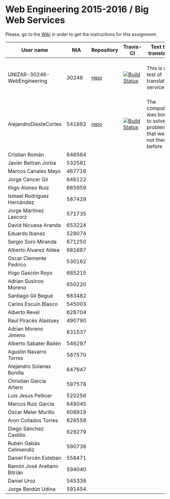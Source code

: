 # Web Engineering 2015-2016 / Big Web Services
Please, go to the [Wiki](https://github.com/UNIZAR-30246-WebEngineering/big-ws/wiki) in order to get the instructions for this assignment.


User name | NIA |Repository|Travis-CI|Text to translate|Text translated|In addition|Score
----------|-----|----------|---------|-----------------|---------------|-----------|-----
UNIZAR-30246-WebEngineering |30246 | [repo](https://github.com/UNIZAR-30246-WebEngineering/big-ws) | [![Build Status](https://travis-ci.org/UNIZAR-30246-WebEngineering/big-ws.svg?branch=master)](https://travis-ci.org/UNIZAR-30246-WebEngineering/big-ws) | This is a test of translation service | Esto es una prueba de servicio de traducción 
AlejandroDiesteCortes | 541892 | [repo](https://github.com/AlejandroDiesteCortes/big-ws) | [![Build Status](https://travis-ci.org/AlejandroDiesteCortes/big-ws.svg?branch=master)](https://travis-ci.org/AlejandroDiesteCortes/big-ws) | The computer was born to solve problems that were not there before | El ordenador nació para resolver problemas que antes no existían
Cristian Román |646564
Javier Beltran Jorba | 532581 
Marcos Canales Mayo | 467716
Jorge Cáncer Gil | 646122 
Iñigo Alonso Ruiz | 665959 
Ismael Rodríguez Hernández | 587429 
Jorge Martinez Lascorz | 571735
David Nicuesa Aranda | 653224 
Eduardo Ibanez | 528074 
Sergio Soro Miranda | 671250 
Alberto Álvarez Aldea | 681687
Oscar Clemente Pedrico | 530162
Iñigo Gascón Royo | 685215 
Adrian Susinos Moreno | 650220 
Santiago Gil Begué | 683482 
Carlos Escuín Blasco | 545003 
Alberto Revel | 628704 
Raul Piracés Alastuey | 490790 
Adrian Moreno Jimeno | 631537 
Alberto Sabater Bailén | 546297 
Agustin Navarro Torres | 587570 
Alejandro Solanas Bonilla | 647647 
Christian García Artero | 597578 
Luis Jesus Pellicer | 520256 
Marcos Ruiz García | 648045 
Óscar Meler Murillo | 608919
Aron Collados Torres | 626558
Diego Sánchez Castillo | 628279 
Rubén Gabás Celimendiz | 590738
Daniel Forcén Esteban | 558471
Ramón José Arellano Bitrián | 594040 
Daniel Uroz | 545338
Jorge Berdún Udina | 591454 
